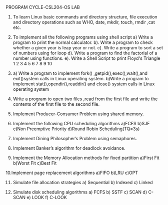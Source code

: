  PROGRAM CYCLE-CSL204-OS LAB

1.	To learn Linux basic commands and directory structure, file execution and directory operations such as WHO, date, mkdir, touch, rmdir ,cat etc.
2.	To implement all the following programs using shell script
    a)  Write a program to print the normal calculator.
    b). Write a program to check whether a given year is leap year or not.
    c). Write a program to sort a set of numbers using for loop
    d). Write a program to find the factorial of a number using functions.
    e). Write a Shell Script to print Floyd's Triangle
            1
            2 3
            4 5 6
            7 8 9 10
3.	a) Write   a program to implement fork() ,getpid(),exec(),wait(),and exit()system calls in Linux operating system.
    b)Write a program to implement stat(),opendir(),readdir() and close() system calls in Linux operating system
    
4.	Write   a program to open two files ,read from the first file and write the contents of the first file to the second file.

5.	Implement Producer-Consumer Problem using shared memory.

6.	Implement the following CPU scheduling algorithms
  a)FCFS b)SJF   c)Non Preemptive Priority d)Round Robin Scheduling(TQ=3s)  
  
7.	Implement Dining Philosopher’s Problem using semaphores.

8.	Implement Banker’s algorithm for deadlock avoidance.

9. Implement the Memory Allocation methods for fixed partition
       a)First Fit
       b)Worst Fit
       c)Best Fit
       
10.Implement page replacement algorithms
    a)FIFO b)LRU c)OPT
    
11. Simulate file allocation strategies
a) Sequential
b) Indexed
c) Linked

12. Simulate disk scheduling algorithms
a) FCFS
b) SSTF
c) SCAN
d) C-SCAN
e) LOOK
f) C-LOOK



